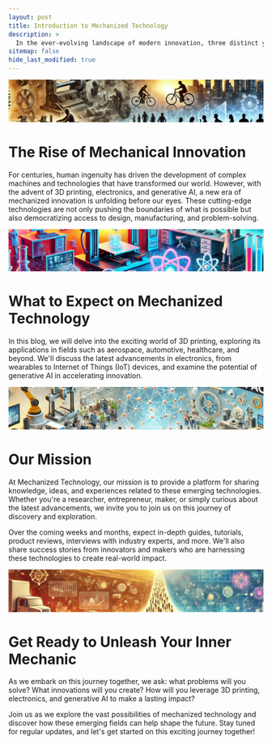 ```yaml
---
layout: post
title: Introduction to Mechanized Technology
description: >
  In the ever-evolving landscape of modern innovation, three distinct yet interconnected fields have emerged as pioneers in shaping the future: 3D Printing, Electronics, and Generative AI. Each has its own unique characteristics, applications, and potential for transforming industries and revolutionizing the way we live and work.
sitemap: false
hide_last_modified: true
---
```

![Data Graphic Header 1](/assets/img/blog/data-header1.jpg "The Future of Data in Cycling - Dall-E")

# The Rise of Mechanical Innovation

For centuries, human ingenuity has driven the development of complex machines and technologies that have transformed our world. However, with the advent of 3D printing, electronics, and generative AI, a new era of mechanized innovation is unfolding before our eyes. These cutting-edge technologies are not only pushing the boundaries of what is possible but also democratizing access to design, manufacturing, and problem-solving.

![Data Graphic Header 2](/assets/img/blog/data-header2.jpg "3D Printing with AI - Dall-E")

# What to Expect on Mechanized Technology

In this blog, we will delve into the exciting world of 3D printing, exploring its applications in fields such as aerospace, automotive, healthcare, and beyond. We'll discuss the latest advancements in electronics, from wearables to Internet of Things (IoT) devices, and examine the potential of generative AI in accelerating innovation.

![Data Graphic Header 3](/assets/img/blog/data-header3.jpg "Atomic Manufacturing - Dall-E")

# Our Mission

At Mechanized Technology, our mission is to provide a platform for sharing knowledge, ideas, and experiences related to these emerging technologies. Whether you're a researcher, entrepreneur, maker, or simply curious about the latest advancements, we invite you to join us on this journey of discovery and exploration.

Over the coming weeks and months, expect in-depth guides, tutorials, product reviews, interviews with industry experts, and more. We'll also share success stories from innovators and makers who are harnessing these technologies to create real-world impact.

![Data Graphic Header 4](/assets/img/blog/data-header4.jpg "The Data Path - Dall-E")

# Get Ready to Unleash Your Inner Mechanic

As we embark on this journey together, we ask: what problems will you solve? What innovations will you create? How will you leverage 3D printing, electronics, and generative AI to make a lasting impact?

Join us as we explore the vast possibilities of mechanized technology and discover how these emerging fields can help shape the future. Stay tuned for regular updates, and let's get started on this exciting journey together!